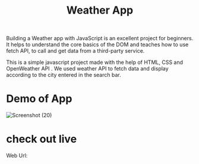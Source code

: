 # <h1 align="center">Weather App</h1>

<br>

Building a Weather app with JavaScript is an excellent project for beginners. It helps to understand the core basics of the DOM and teaches how to use fetch API, to call and get data from a third-party service.<br>

This is a simple javascript project made with the help of HTML, CSS and OpenWeather API . We used weather API to fetch data and display according to the city entered in the search bar.



# Demo of App

![Screenshot (20)](https://user-images.githubusercontent.com/90332218/194750372-b524eec3-5ef9-4f0c-b82b-770ec8850fc1.png)


# check out live 
Web Url: 


